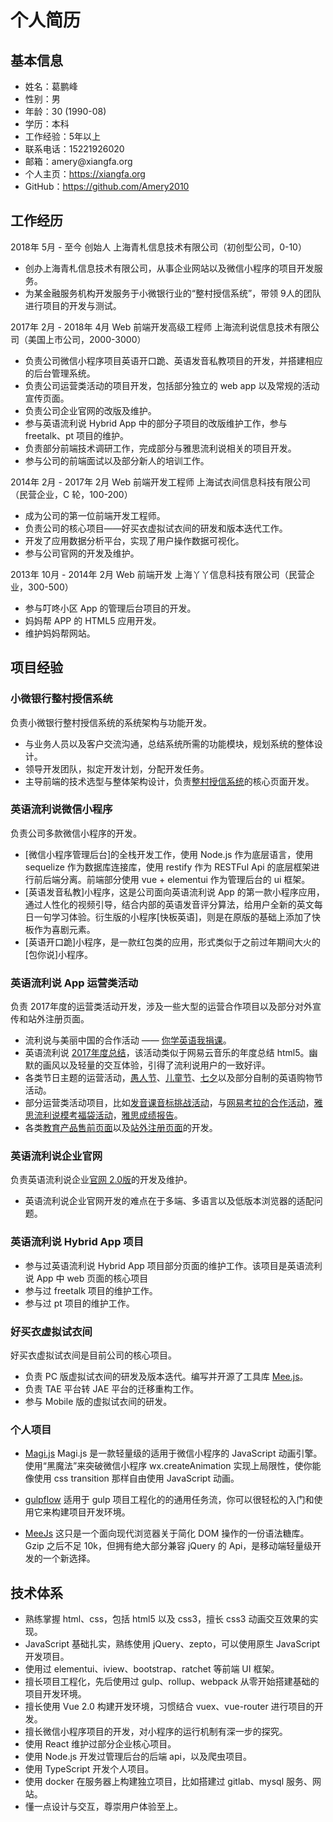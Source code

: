 # 个人简历

## 基本信息

* 姓名：葛鹏峰
* 性别：男
* 年龄：30 (1990-08)
* 学历：本科
* 工作经验：5年以上
* 联系电话：15221926020
* 邮箱：amery&#64;xiangfa.org
* 个人主页：https://xiangfa.org
* GitHub：https://github.com/Amery2010


## 工作经历

2018年 5月 - 至今  创始人  上海青札信息技术有限公司（初创型公司，0-10）

* 创办上海青札信息技术有限公司，从事企业网站以及微信小程序的项目开发服务。
* 为某金融服务机构开发服务于小微银行业的“整村授信系统”，带领 9人的团队进行项目的开发与测试。

2017年 2月 - 2018年 4月  Web 前端开发高级工程师  上海流利说信息技术有限公司（美国上市公司，2000-3000）

* 负责公司微信小程序项目英语开口跪、英语发音私教项目的开发，并搭建相应的后台管理系统。
* 负责公司运营类活动的项目开发，包括部分独立的 web app 以及常规的活动宣传页面。
* 负责公司企业官网的改版及维护。
* 参与英语流利说 Hybrid App 中的部分子项目的改版维护工作，参与 freetalk、pt 项目的维护。
* 负责部分前端技术调研工作，完成部分与雅思流利说相关的项目开发。
* 参与公司的前端面试以及部分新人的培训工作。

2014年 2月 - 2017年 2月  Web 前端开发工程师  上海试衣间信息科技有限公司（民营企业，C 轮，100-200）

* 成为公司的第一位前端开发工程师。
* 负责公司的核心项目——好买衣虚拟试衣间的研发和版本迭代工作。
* 开发了应用数据分析平台，实现了用户操作数据可视化。
* 参与公司官网的开发及维护。

2013年 10月 - 2014年 2月  Web 前端开发  上海丫丫信息科技有限公司（民营企业，300-500）

* 参与叮咚小区 App 的管理后台项目的开发。
* 妈妈帮 APP 的 HTML5 应用开发。
* 维护妈妈帮网站。

## 项目经验

### 小微银行整村授信系统

负责小微银行整村授信系统的系统架构与功能开发。
* 与业务人员以及客户交流沟通，总结系统所需的功能模块，规划系统的整体设计。
* 领导开发团队，拟定开发计划，分配开发任务。
* 主导前端的技术选型与整体架构设计，负责[整村授信系统][16]的核心页面开发。

### 英语流利说微信小程序

负责公司多款微信小程序的开发。
* [微信小程序管理后台]的全栈开发工作，使用 Node.js 作为底层语言，使用 sequelize 作为数据库连接库，使用 restify 作为 RESTFul Api 的底层框架进行前后端分离。前端部分使用 vue + elementui 作为管理后台的 ui 框架。
* [英语发音私教]小程序，这是公司面向英语流利说 App 的第一款小程序应用，通过人性化的视频引导，结合内部的英语发音评分算法，给用户全新的英文每日一句学习体验。衍生版的小程序[快板英语]，则是在原版的基础上添加了快板作为喜剧元素。
* [英语开口跪]小程序，是一款红包类的应用，形式类似于之前过年期间大火的[包你说]小程序。

### 英语流利说 App 运营类活动

负责 2017年度的运营类活动开发，涉及一些大型的运营合作项目以及部分对外宣传和站外注册页面。
* 流利说与美丽中国的合作活动 —— [你学英语我捐课][1]。
* 英语流利说 [2017年度总结][2]，该活动类似于网易云音乐的年度总结 html5。幽默的画风以及轻量的交互体验，引得了流利说用户的一致好评。
* 各类节日主题的运营活动，[愚人节][3]、[儿童节][4]、[七夕][5]以及部分自制的英语购物节活动。
* 部分运营类活动项目，比如[发音课音标挑战活动][6]，与[网易考拉的合作活动][7]，[雅思流利说模考福袋活动][8]，[雅思成绩报告][9]。
* 各类[教育产品售前页面][10]以及[站外注册页面][11]的开发。

### 英语流利说企业官网

负责英语流利说企业[官网 2.0版][12]的开发及维护。
* 英语流利说企业官网开发的难点在于多端、多语言以及低版本浏览器的适配问题。

### 英语流利说 Hybrid App 项目

* 参与过英语流利说 Hybrid App 项目部分页面的维护工作。该项目是英语流利说 App 中 web 页面的核心项目
* 参与过 freetalk 项目的维护工作。
* 参与过 pt 项目的维护工作。

### 好买衣虚拟试衣间

好买衣虚拟试衣间是目前公司的核心项目。
* 负责 PC 版虚拟试衣间的研发及版本迭代。编写并开源了工具库 [Mee.js][13]。
* 负责 TAE 平台转 JAE 平台的迁移重构工作。
* 参与 Mobile 版的虚拟试衣间的研发。

### 个人项目

* [Magi.js][14]
Magi.js 是一款轻量级的适用于微信小程序的 JavaScript 动画引擎。使用“黑魔法”来突破微信小程序 wx.createAnimation 实现上局限性，使你能像使用 css transition 那样自由使用 JavaScript 动画。

* [gulpflow][15]
适用于 gulp 项目工程化的的通用任务流，你可以很轻松的入门和使用它来构建项目开发环境。

* [MeeJs][13]
这只是一个面向现代浏览器关于简化 DOM 操作的一份语法糖库。Gzip 之后不足 10k，但拥有绝大部分兼容 jQuery 的 Api，是移动端轻量级开发的一个新选择。

## 技术体系

* 熟练掌握 html、css，包括 html5 以及 css3，擅长 css3 动画交互效果的实现。
* JavaScript 基础扎实，熟练使用 jQuery、zepto，可以使用原生 JavaScript 开发项目。
* 使用过 elementui、iview、bootstrap、ratchet 等前端 UI 框架。
* 擅长项目工程化，先后使用过 gulp、rollup、webpack 从零开始搭建基础的项目开发环境。
* 擅长使用 Vue 2.0 构建开发环境，习惯结合 vuex、vue-router 进行项目的开发。
* 擅长微信小程序项目的开发，对小程序的运行机制有深一步的探究。
* 使用 React 维护过部分企业核心项目。
* 使用 Node.js 开发过管理后台的后端 api，以及爬虫项目。
* 使用 TypeScript 开发个人项目。
* 使用 docker 在服务器上构建独立项目，比如搭建过 gitlab、mysql 服务、网站。
* 懂一点设计与交互，尊崇用户体验至上。


[1]:  https://hybrid.liulishuo.com/lls-csr/ '你学英语我捐课'
[2]:  https://hybrid.liulishuo.com/annual-summary-2017/ '2017年度总结'
[3]:  https://hybrid.liulishuo.com/top-stories/ '愚人节运营活动'
[4]:  https://hybrid.liulishuo.com/life-tester/ '儿童节运营活动'
[5]:  https://hybrid.liulishuo.com/campaigns/tanabata-festival/index.html '七夕运营活动'
[6]:  https://hybrid.liulishuo.com/campaigns/phonetic-challenge/index.html '发音课音标挑战活动'
[7]:  https://hybrid.liulishuo.com/kaola/ '网易考拉的合作活动'
[8]:  https://hybrid.liulishuo.com/telis-bargain/ '雅思流利说模考福袋活动'
[9]:  https://hybrid.liulishuo.com/telis-pc-report/ '雅思成绩报告'
[10]: https://hybrid.liulishuo.com/campaigns/index.html '教育产品售前页面'
[11]: https://hybrid.liulishuo.com/campaign/index.html '站外注册页面'
[12]: https://www.liulishuo.com/ '英语流利说官网 2.0版'
[13]: https://github.com/Amery2010/MeeJs 'Mee.js'
[14]: https://github.com/Amery2010/magi.js 'Magi.js'
[15]: https://github.com/Amery2010/gulpflow 'gulpflow'
[16]: http://101.132.147.209/ '整村授信系统'